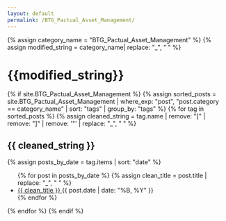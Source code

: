 ```yaml
---
layout: default
permalink: /BTG_Pactual_Asset_Management/
---
```


{% assign category_name = "BTG_Pactual_Asset_Management" %}
{% assign modified_string = category_name| replace: "_", " " %}
<h1>{{modified_string}}</h1>
{% if site.BTG_Pactual_Asset_Management %}
{% assign sorted_posts = site.BTG_Pactual_Asset_Management | where_exp: "post", "post.category == category_name" | sort: "tags" | group_by: "tags" %}
{% for tag in sorted_posts %}
{% assign cleaned_string = tag.name | remove: "[" | remove: "]" | remove: '"' | replace: "_", " " %}
<h2>{{ cleaned_string }}</h2>
{% assign posts_by_date = tag.items | sort: "date" %}
<ul>
{% for post in posts_by_date %}
{% assign clean_title = post.title | replace: "_", " " %}
<li><a href="{{ post.url | relative_url }}">{{ clean_title }} </a><span>{{ post.date | date: "%B, %Y" }}</span></li>
{% endfor %}
</ul>
{% endfor %}
{% endif %}
